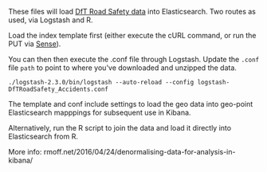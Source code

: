 These files will load [DfT Road Safety data](https://data.gov.uk/dataset/road-accidents-safety-data) into Elasticsearch. Two routes as used, via Logstash and R.

Load the index template first (either execute the cURL command, or run the PUT via [Sense](https://www.elastic.co/guide/en/sense/current/installing.html)). 

You can then then execute the .conf file through Logstash. Update the `.conf` file `path` to point to where you've downloaded and unzipped the data. 

    ./logstash-2.3.0/bin/logstash --auto-reload --config logstash-DfTRoadSafety_Accidents.conf

The template and conf include settings to load the geo data into geo-point Elasticsearch mapppings for subsequent use in Kibana.

Alternatively, run the R script to join the data and load it directly into Elasticsearch from R.

More info: rmoff.net/2016/04/24/denormalising-data-for-analysis-in-kibana/
